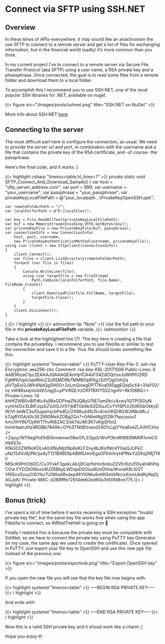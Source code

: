 # Connect via SFTP using SSH.NET

## Overview

In these times of APIs-everywhere, it may sound like an anachronism the use SFTP to connect to a remote server and get a list of files for exchanging information, but in the financial world (sadly) it’s more common than you think.

In my current project I’ve to connect to a remote server via Secure File Transfer Protocol (aka SFTP) using a user name, a RSA private key and a phassphrase. Once connected, the goal is to read some files from a remote folder and download them to a local folder.

To accomplish this I recommend you to use SSH.NET, one of the most popular SSH libraries for .NET, available on nuget.

{{< figure src="/images/posts/sshnet.png" title="SSH.NET on NuGet" >}}

More info about SSH.NET [here](https://github.com/sshnet/SSH.NET/).

## Connecting to the server

The most difficult part here is configure the connection, as usual. We need to provide the server url and port, in combination with the username and a file that contains the private key of the RSA certificate, and -of course- the passphrase.

Here’s the final code, and it works :)

{{< highlight csharp "linenos=table,hl_lines=7" >}}
private static void SFTP_Connect_And_Download_Sample()
{
    var host = "sftp_server_address.com";
    var port = 999;
    var username = "your_username";
    var passphrase = "your_passphrase";
    var privateKeyLocalFilePath = @"your_localpath\...\PrivateKeyOpenSSH.ppk";

    var remoteFolderPath = "/";
    var localFolferPath = @"D:\locafiles\";

    var key = File.ReadAllText(privateKeyLocalFilePath);
    var buf = new MemoryStream(Encoding.UTF8.GetBytes(key));
    var privateKeyFile = new PrivateKeyFile(buf, passphrase);
    var connectionInfo = new ConnectionInfo(
        host, port, username,
        new PrivateKeyAuthenticationMethod(username, privateKeyFile));
    using (var client = new SftpClient(connectionInfo))
    {
        client.Connect();
        var files = client.ListDirectory(remoteFolderPath);
        foreach (var file in files)
        {
            Console.WriteLine(file);
            using (var targetFile = new FileStream(
                Path.Combine(localFolferPath, file.Name), FileMode.Create))
            {
                client.DownloadFile(file.FullName, targetFile);
                targetFile.Close();
            }
        }
        client.Disconnect();
    }
}
{{< / highlight >}}
{{< admonition tip "Note" >}}
Use the full path to your file in the **privateKeyLocalFilePath** variable.
{{< /admonition >}}

Take a look at the highlighted line (7). The key here is creating a file that contains the privateKey. I recommend you to use filezilla or similar to test the connection and save it to a file. Your file should looks something like this:

{{< highlight systemd "linenos=table" >}}
PuTTY-User-Key-File-2: ssh-rsa
Encryption: aes256-cbc
Comment: rsa-key-KBL-20171006
Public-Lines: 6
AAB3NzaC1yc2EAAAJQAAAQEAnHp1CA4xF04ZdOQ/rsxJoW9fPJ2RD
FgMNVIqsUsjeRbIoZ2y8SMD9b7MMB0lpKXgJ2dYDgOnh2q
j4VTpEoI2JWh4NdQgSH0O+2oLmQnwgDPT7Kva095ggEQiqScX4+31aY02/nz
mK86sxq/sUsW/UqgS+pPViRQLVzDXFf8XIYSSZngmV+Rk108BQ==
Private-Lines: 14
khHfZWB0vBIFtKc4s98xGDFhwZNJQByUTtE7um0tcU4cwy1QTPf3GIuN
vyhHxIGx3LBtFJqzbZVJtOJVSYjkBTGbNc62D0uJCxYVf8PUUStI6GbOkkyDW/Vt
beWZ3s/DugsImjcbPxdEz/2X86uzd5U5v4/wGKQr8GWJtNksMcJ
k7JgRYGA/t0cSE2980MxhZOBg2Gn7+0A6mWgSf2Rr7hpcqsou1
hmc1HYtN7Oj4WT7hvRt8ZAC3/ekTdJ4K3K7vKglSHoQ
tnimHaanJHz4RGBb78Alllk+OYk3TN0Etcwod3401cLpjYYeq6veZLA/KfCHuiJ+
+Zqoy//NY9egfXd1hB0kmiemwO8wGfLS7ppS/WvPOknW9I8SNMllR1vmO3Hk6S3x
KfAG03ZWNoKDLvAIUllNyMpf9p8oKLF2ny4bJKsfNtr4Y0ejQJUFkC
uNz1S4VJ8j1fRcIjx4yT121B9BDfp486RUmnEgsOFEtmVyHPfNxYzDXq2MjTf4l/
MI5cKWHrDbDC/Cu3YvkF3gekLAb/j9Cie/feHmSnbuZ2VEr6zUt10yaH4hPejCOw
FYDZb0I8xxxWJZ6BbpLWDqeD0Oiss8UnDhha/iKvodA9LIG0T
VRlScvGvuzClGYkc7UIWIoARvdxp46YlGMu4mWGeVkNcrxXnmUkdKyNqGjAGJoK/
Private-MAC: d288fffe72914eb62ed60a7e50fd8ce775
{{< / highlight >}}

## Bonus (trick)

I’ve spent a lot of time before it works receiving a SSH exception “Invalid private key file”, but the same key file works fine when using the app Filezilla to connect, so #WhatTheHell is going on :grimacing:

Finally I realized this is because the private key must be compatible with SshNet, so we have to convert the private key using PuTTY key Generator (in my case, the same app we used to create the certificate). Once opened in PuTTY, just export your file key to OpenSSH and use this new ppk file instead of the previous one.

{{< figure src="/images/posts/exportosk.png" title="Export OpenSSH key" >}}

If you open the new file you will see that the key file now begins with:

{{< highlight systemd "linenos=table" >}}
—–BEGIN RSA PRIVATE KEY—–
{{< / highlight >}}

And ends with:

{{< highlight systemd "linenos=table" >}}
—–END RSA PRIVATE KEY—–
{{< / highlight >}}

Now this is a valid SSH private key and it shoud work like a charm ;)

Hope you enjoy it!

